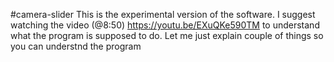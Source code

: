 #camera-slider
This is the experimental version of the software. I suggest watching the video (@8:50) https://youtu.be/EXuQKe590TM to understand what the program is supposed to do. Let me just explain couple of things so you can understnd the program

